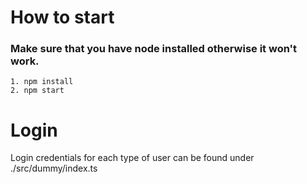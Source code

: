 # How to start

### Make sure that you have node installed otherwise it won't work.

```
1. npm install
2. npm start

```

# Login

Login credentials for each type of user can be found under ./src/dummy/index.ts
